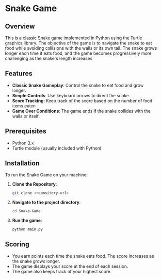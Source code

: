 # Snake Game

## Overview

This is a classic Snake game implemented in Python using the Turtle graphics library. The objective of the game is to navigate the snake to eat food while avoiding collisions with the walls or its own tail. The snake grows longer each time it eats food, and the game becomes progressively more challenging as the snake's length increases.

## Features

- **Classic Snake Gameplay**: Control the snake to eat food and grow longer.
- **Simple Controls**: Use keyboard arrows to direct the snake.
- **Score Tracking**: Keep track of the score based on the number of food items eaten.
- **Game Over Conditions**: The game ends if the snake collides with the walls or itself.

## Prerequisites

- Python 3.x
- Turtle module (usually included with Python)

## Installation

To run the Snake Game on your machine:

1. **Clone the Repository**:

   ```bash
   git clone <repository-url>

2. **Navigate to the project directory**:
   ```bash
   cd Snake-Game
   
3. **Run the game**:
   ```bash
   python main.py

## Scoring
- You earn points each time the snake eats food. The score increases as the snake grows longer.
- The game displays your score at the end of each session.
- The game also keeps track of your highest score.





